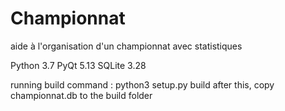 # Championnat
aide à l'organisation d'un championnat avec statistiques

Python 3.7
PyQt 5.13
SQLite 3.28

running build command : python3 setup.py build
after this, copy championnat.db to the build folder
